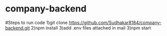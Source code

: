 # company-backend
#Steps to run code
1)git clone https://github.com/Sudhakar8184/company-backend.git 
2)npm install
3)add .env files attached in mail
3)npm start
